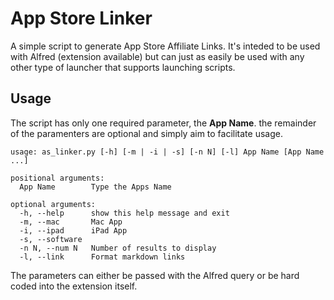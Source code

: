 # App Store Linker

A simple script to generate App Store Affiliate Links. It's inteded to be used with Alfred (extension available) but can just as easily be used with any other type of launcher that supports launching scripts.

## Usage
The script has only one required parameter, the **App Name**. the remainder of the paramenters are optional and simply aim to facilitate usage.

    usage: as_linker.py [-h] [-m | -i | -s] [-n N] [-l] App Name [App Name ...]

    positional arguments:
      App Name        Type the Apps Name

    optional arguments:
      -h, --help      show this help message and exit
      -m, --mac       Mac App
      -i, --ipad      iPad App
      -s, --software
      -n N, --num N   Number of results to display
      -l, --link      Format markdown links

The parameters can either be passed with the Alfred query or be hard coded into the extension itself.
